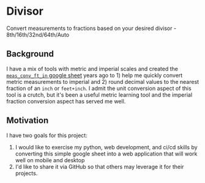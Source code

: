 # Divisor
Convert measurements to fractions based on your desired divisor - 8th/16th/32nd/64th/Auto

## Background
I have a mix of tools with metric and imperial scales and created the [`meas_conv_ft_in` google sheet](https://docs.google.com/spreadsheets/d/1B7RXa-z3N4YO6ai6H7HnCFLuNT1aBMJFNJuL8XhFxfY/edit?usp=sharing) years ago to 1) help me quickly convert metric measurements to imperial and 2) round decimal values to the nearest fraction of an `inch` or `feet+inch`. I admit the unit conversion aspect of this tool is a crutch, but it's been a useful metric learning tool and the imperial  fraction conversion aspect has served me well. 

## Motivation
I have two goals for this project:
1. I would like to exercise my python, web development, and ci/cd skills by converting this simple google sheet into a web application that will work well on mobile and desktop
2. I'd like to share it via GitHub so that others may leverage it for their projects. 
